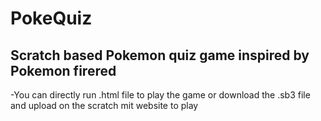 # PokeQuiz
##  Scratch based Pokemon quiz game inspired by Pokemon firered



  -You can directly run .html file to play the game or download the .sb3 file and upload on the scratch mit website to play
